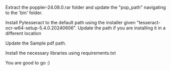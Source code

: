Extract the poppler-24.08.0.rar folder and update the "pop_path" navigating to the 'bin' folder.


Install Pytesseract to the default path using the installer given "tesseract-ocr-w64-setup-5.4.0.20240606". Update the path if you are installing it in a different location


Update the Sample pdf path.


Install the necessary libraries using requirements.txt


You are good to go :)
